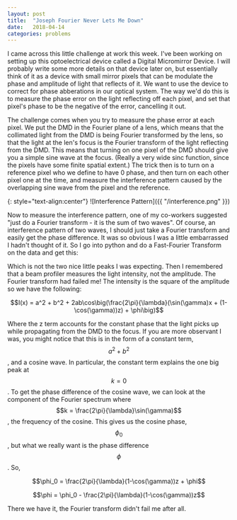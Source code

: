 ```yaml
---
layout: post
title:  "Joseph Fourier Never Lets Me Down"
date:   2018-04-14
categories: problems
---
```

<script src='https://cdnjs.cloudflare.com/ajax/libs/mathjax/2.7.4/latest.js?config=TeX-MML-AM_CHTML' async></script>

I came across this little challenge at work this week. I've been working on setting up this optoelectrical device called a Digital Micromirror Device. I will probably write some more details on that device later on, but essentially think of it as a device with small mirror pixels that can be modulate the phase and amplitude of light that reflects of it. We want to use the device to correct for phase abberations in our optical system. The way we'd do this is to measure the phase error on the light reflecting off each pixel, and set that pixel's phase to be the negative of the error, cancelling it out.

The challenge comes when you try to measure the phase error at each pixel. We put the DMD in the Fourier plane of a lens, which means that the collimated light from the DMD is being Fourier transformed by the lens, so that the light at the len's focus is the Fourier transform of the light reflecting from the DMD. This means that turning on one pixel of the DMD should give you a simple sine wave at the focus. (Really a very wide sinc function, since the pixels have some finite spatial extent.) The trick then is to turn on a reference pixel who we define to have 0 phase, and then turn on each other pixel one at the time, and measure the interference pattern caused by the overlapping sine wave from the pixel and the reference.

{: style="text-align:center"}
![Interference Pattern]({{ "/interference.png" }})

Now to measure the interference pattern, one of my co-workers suggested "just do a Fourier transform - it is the sum of two waves". Of course, an interference pattern of two waves, I should just take a Fourier transform and easily get the phase difference. It was so obvious I was a little embarrassed I hadn't thought of it. So I go into python and do a Fast-Fourier Transform on the data and get this:

Which is not the two nice little peaks I was expecting. Then I remembered that a beam profiler measures the light intensity, not the amplitude. The Fourier transform had failed me! The intensity is the square of the amplitude so we have the following:

$$I(x) = a^2 + b^2 + 2ab\cos\big(\frac{2\pi}{\lambda}(\sin(\gamma)x + (1-\cos(\gamma))z) + \phi\big)$$

Where the z term accounts for the constant phase that the light picks up while propagating from the DMD to the focus. If you are more observant I was, you might notice that this is in the form of a constant term, $$a^2 + b^2$$, and a cosine wave. In particular, the constant term explains the one big peak at $$k = 0$$. To get the phase difference of the cosine wave, we can look at the component of the Fourier spectrum where $$k = \frac{2\pi}{\lambda}\sin(\gamma)$$, the frequency of the cosine. This gives us the cosine phase, $$\phi_0$$, but what we really want is the phase difference $$\phi$$. So,

$$\phi_0 = \frac{2\pi}{\lambda}(1-\cos(\gamma))z + \phi$$

$$\phi = \phi_0 - \frac{2\pi}{\lambda}(1-\cos(\gamma))z$$

There we have it, the Fourier transform didn't fail me after all.



